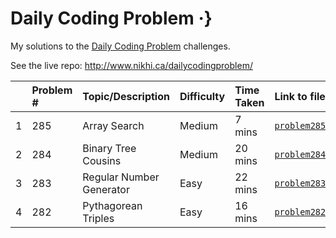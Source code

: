 # Daily Coding Problem ·}

My solutions to the [Daily Coding Problem](https://www.dailycodingproblem.com/) challenges. 

See the live repo: http://www.nikhi.ca/dailycodingproblem/

|  | Problem # | Topic/Description | Difficulty | Time Taken | Link to file |
|-|:-|:-|:-|:-|:-|
| 1 | 285 | Array Search | Medium | 7 mins | [`problem285.py`](https://github.com/nkhi/dailycodingproblem/blob/master/problem285.py) |
| 2 | 284 | Binary Tree Cousins | Medium | 20 mins | [`problem284.py`](https://github.com/nkhi/dailycodingproblem/blob/master/problem284.py) |
| 3 | 283 | Regular Number Generator | Easy | 22 mins | [`problem283.py`](https://github.com/nkhi/dailycodingproblem/blob/master/problem283.py) |
| 4 | 282 | Pythagorean Triples | Easy | 16 mins | [`problem282.py`](https://github.com/nkhi/dailycodingproblem/blob/master/problem282.py) |
